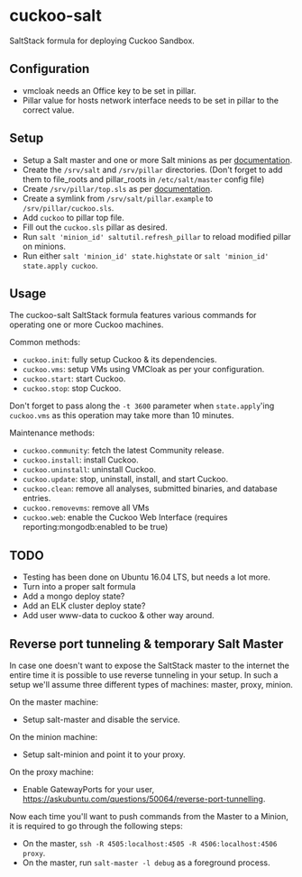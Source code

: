 # cuckoo-salt

SaltStack formula for deploying Cuckoo Sandbox.

## Configuration

- vmcloak needs an Office key to be set in pillar.
- Pillar value for hosts network interface needs to be set in pillar to the correct value.

## Setup

* Setup a Salt master and one or more Salt minions as per [documentation](https://docs.saltstack.com/en/latest/topics/installation/index.html).
* Create the `/srv/salt` and `/srv/pillar` directories. (Don't forget to add them to file_roots and pillar_roots in `/etc/salt/master` config file)
* Create `/srv/pillar/top.sls` as per [documentation](https://docs.saltstack.com/en/latest/topics/pillar/).
* Create a symlink from `/srv/salt/pillar.example` to `/srv/pillar/cuckoo.sls`.
* Add `cuckoo` to pillar top file.
* Fill out the `cuckoo.sls` pillar as desired.
* Run `salt 'minion_id' saltutil.refresh_pillar` to reload modified pillar on minions.
* Run either `salt 'minion_id' state.highstate` or `salt 'minion_id' state.apply cuckoo`.

## Usage

The cuckoo-salt SaltStack formula features various commands for operating one
or more Cuckoo machines.

Common methods:
* `cuckoo.init`: fully setup Cuckoo & its dependencies.
* `cuckoo.vms`: setup VMs using VMCloak as per your configuration.
* `cuckoo.start`: start Cuckoo.
* `cuckoo.stop`: stop Cuckoo.

Don't forget to pass along the `-t 3600` parameter when `state.apply`'ing
`cuckoo.vms` as this operation may take more than 10 minutes.

Maintenance methods:
* `cuckoo.community`: fetch the latest Community release.
* `cuckoo.install`: install Cuckoo.
* `cuckoo.uninstall`: uninstall Cuckoo.
* `cuckoo.update`: stop, uninstall, install, and start Cuckoo.
* `cuckoo.clean`: remove all analyses, submitted binaries, and database entries.
* `cuckoo.removevms`: remove all VMs
* `cuckoo.web`: enable the Cuckoo Web Interface (requires reporting:mongodb:enabled to be true)

## TODO

- Testing has been done on Ubuntu 16.04 LTS, but needs a lot more.
- Turn into a proper salt formula
- Add a mongo deploy state?
- Add an ELK cluster deploy state?
- Add user www-data to cuckoo & other way around.

## Reverse port tunneling & temporary Salt Master

In case one doesn't want to expose the SaltStack master to the internet the
entire time it is possible to use reverse tunneling in your setup. In such a
setup we'll assume three different types of machines: master, proxy, minion.

On the master machine:
* Setup salt-master and disable the service.

On the minion machine:
* Setup salt-minion and point it to your proxy.

On the proxy machine:
* Enable GatewayPorts for your user, https://askubuntu.com/questions/50064/reverse-port-tunnelling.

Now each time you'll want to push commands from the Master to a Minion, it is
required to go through the following steps:
* On the master, `ssh -R 4505:localhost:4505 -R 4506:localhost:4506 proxy`.
* On the master, run `salt-master -l debug` as a foreground process.
